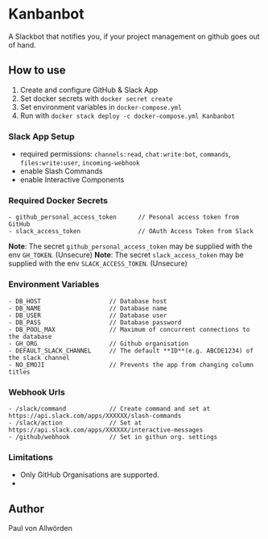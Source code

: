 # Kanbanbot
A Slackbot that notifies you, if your project management on github goes out of hand.

## How to use
1. Create and configure GitHub & Slack App 
2. Set docker secrets with `docker secret create`
3. Set environment variables in `docker-compose.yml`
4. Run with `docker stack deploy -c docker-compose.yml Kanbanbot`

### Slack App Setup
- required permissions: `channels:read`, `chat:write:bot`, `commands`, `files:write:user`, `incoming-webhook`
- enable Slash Commands
- enable Interactive Components

### Required Docker Secrets
```
- github_personal_access_token      // Pesonal access token from GitHub
- slack_access_token                // OAuth Access Token from Slack
```

**Note**: The secret `github_personal_access_token` may be supplied with the env `GH_TOKEN`. (Unsecure)
**Note**: The secret `slack_access_token` may be supplied with the env `SLACK_ACCESS_TOKEN`. (Unsecure)

### Environment Variables
```
- DB_HOST                   // Database host
- DB_NAME                   // Database name 
- DB_USER                   // Database user
- DB_PASS                   // Database password
- DB_POOL_MAX               // Maximum of concurrent connections to the database
- GH_ORG                    // Github organisation
- DEFAULT_SLACK_CHANNEL     // The default **ID**(e.g. ABCDE1234) of the slack channel 
- NO_EMOJI                  // Prevents the app from changing column titles
```
### Webhook Urls
```
- /slack/command            // Create command and set at https://api.slack.com/apps/XXXXXX/slash-commands
- /slack/action             // Set at https://api.slack.com/apps/XXXXXX/interactive-messages
- /github/webhook           // Set in githun org. settings
```

### Limitations
- Only GitHub Organisations are supported.
- 

## Author
Paul von Allwörden